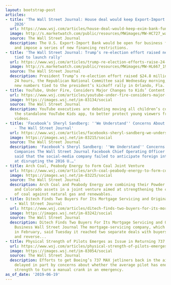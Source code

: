 ```yaml
---
layout: bootstrap-post
articles:
- title: 'The Wall Street Journal: House deal would keep Export-Import bank open through
    2026'
  url: https://www.wsj.com/articles/house-deal-would-keep-exim-bank-functioning-through-2026-11560900814
  image: http://s.marketwatch.com/public/resources/MWimages/MW-HC727_waters_ZG_20190125151540.jpg
  source: The Wall Street Journal
  description: The U.S. Export-Import Bank would be open for business for seven years
    and impose a series of new financing restrictions.
- title: 'The Wall Street Journal: Trump’s re-election effort raised nearly $25 million
    tied to launch rally'
  url: https://www.wsj.com/articles/trump-re-election-efforts-raise-24-8-million-tied-to-launch-rally-11560953267?tesla=y&amp;mod=e2twp
  image: http://s.marketwatch.com/public/resources/MWimages/MW-HL667_19trum_ZG_20190618204021.jpg
  source: The Wall Street Journal
  description: President Trump’s re-election effort raised $24.8 million in under
    24 hours, the Republican National Committee said Wednesday morning, announcing
    new numbers tied to the president’s kickoff rally in Orlando, Fla.
- title: YouTube, Under Fire, Considers Major Changes to Kids’ Content
  url: https://www.wsj.com/articles/youtube-under-fire-considers-major-changes-to-kids-content-11560953721
  image: https://images.wsj.net/im-83134/social
  source: The Wall Street Journal
  description: YouTube executives are debating moving all children’s content into
    the standalone YouTube Kids app, to better protect young viewers from objectionable
    videos.
- title: 'Facebook’s Sheryl Sandberg: ''We Understand'' Concerns About Big Tech Companies
    - The Wall Street Journal'
  url: https://www.wsj.com/articles/facebooks-sheryl-sandberg-we-understand-concerns-about-big-tech-companies-11560953840
  image: https://images.wsj.net/im-83215/social
  source: The Wall Street Journal
  description: 'Facebook’s Sheryl Sandberg: ''We Understand'' Concerns About Big Tech
    Companies The Wall Street Journal Facebook Chief Operating Officer Sheryl Sandberg
    said that the social-media company failed to anticipate foreign interference aimed
    at disrupting the 2016 U.…'
- title: Arch Coal, Peabody Energy to Form Coal Joint Venture
  url: https://www.wsj.com/articles/arch-coal-peabody-energy-to-form-coal-joint-venture-11560948644
  image: https://images.wsj.net/im-83225/social
  source: The Wall Street Journal
  description: Arch Coal and Peabody Energy are combining their Powder River Basin
    and Colorado assets in a joint venture aimed at strengthening the competitiveness
    of coal against natural gas and renewables.
- title: Ditech Finds Two Buyers For Its Mortgage Servicing and Originations Business
    - Wall Street Journal
  url: https://www.wsj.com/articles/ditech-finds-two-buyers-for-its-mortgage-servicing-and-originations-business-11560952805
  image: https://images.wsj.net/im-83242/social
  source: The Wall Street Journal
  description: Ditech Finds Two Buyers For Its Mortgage Servicing and Originations
    Business Wall Street Journal The mortgage-servicing company, which filed for bankruptcy
    in February, said Tuesday it reached two separate deals with buyers for its forward
    and reverse...
- title: Physical Strength of Pilots Emerges as Issue in Returning 737 MAX to Flight...
  url: https://www.wsj.com/articles/physical-strength-of-pilots-emerges-as-issue-in-returning-737-max-to-flight-11560937879
  image: https://images.wsj.net/im-83054/social
  source: The Wall Street Journal
  description: Efforts to get Boeing’s 737 MAX jetliners back in the air are being
    delayed in part by concerns about whether the average pilot has enough physical
    strength to turn a manual crank in an emergency.
as_of_date: '2019-06-19'
---
```



